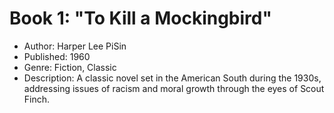 # Book 1: "To Kill a Mockingbird"

- Author: Harper Lee PiSin 
- Published: 1960
- Genre: Fiction, Classic
- Description: A classic novel set in the American South during the 1930s, addressing issues of racism and moral growth through the eyes of Scout Finch.

